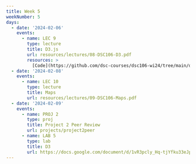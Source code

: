 ```yaml
---
title: Week 5
weekNumber: 5
days:
  - date: '2024-02-06'
    events:
      - name: LEC 9
        type: lecture
        title: D3.js
        url: resources/lectures/08-DSC106-D3.pdf
        resources: >
          [Code](https://github.com/dsc-courses/dsc106-wi24/tree/main/d3-lecture)
  - date: '2024-02-08'
    events:
      - name: LEC 10
        type: lecture
        title: Maps
        url: resources/lectures/09-DSC106-Maps.pdf
  - date: '2024-02-09'
    events:
      - name: PROJ 2
        type: proj
        title: Project 2 Peer Review
        url: projects/project2peer
      - name: LAB 5
        type: lab
        title: D3
        url: https://docs.google.com/document/d/1vR3pcly_Hq-tjYfku33eJpXrEqfhsNWYtvoqXZolZ-Q/edit?usp=sharing
---
```

